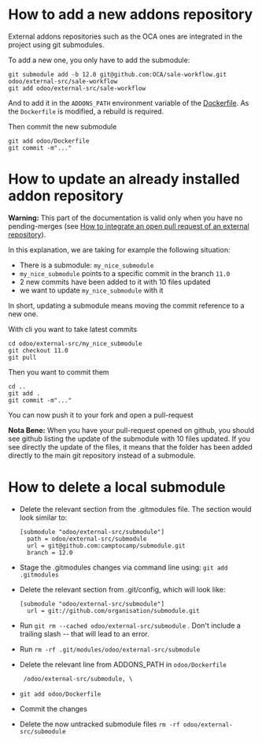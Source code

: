 <!--
This file has been generated with 'invoke project.sync'.
Do not modify. Any manual change will be lost.
Please propose your modification on
https://github.com/camptocamp/odoo-template instead.
-->
# How to add a new addons repository

External addons repositories such as the OCA ones are integrated in
the project using git submodules.

To add a new one, you only have to add the submodule:

```
git submodule add -b 12.0 git@github.com:OCA/sale-workflow.git odoo/external-src/sale-workflow
git add odoo/external-src/sale-workflow
```

And to add it in the `ADDONS_PATH` environment variable of the
[Dockerfile](../odoo/Dockerfile). As the `Dockerfile` is modified, a rebuild is
required.

Then commit the new submodule

```
git add odoo/Dockerfile
git commit -m"..."
```

# How to update an already installed addon repository

**Warning:** This part of the documentation is valid only when you have no pending-merges
(see [How to integrate an open pull request of an external repository](./how-to-integrate-pull-request.md)).

In this explanation, we are taking for example the following situation:
- There is a submodule: `my_nice_submodule`
- `my_nice_submodule` points to a specific commit in the branch `11.0`
- 2 new commits have been added to it with 10 files updated
- we want to update `my_nice_submodule` with it

In short, updating a submodule means moving the commit reference to a new one.

With cli you want to take latest commits
```
cd odoo/external-src/my_nice_submodule
git checkout 11.0
git pull
```
Then you want to commit them
```
cd ..
git add .
git commit -m"..."
```

You can now push it to your fork and open a pull-request

**Nota Bene:**
When you have your pull-request opened on github, you should see github listing the update
of the submodule with 10 files updated. If you see directly the update of the files, it means
that the folder has been added directly to the main git repository instead of a submodule.

# How to delete a local submodule

* Delete the relevant section from the .gitmodules file.  The section would look similar to:

  ```
  [submodule "odoo/external-src/submodule"]
  	path = odoo/external-src/submodule
  	url = git@github.com:camptocamp/submodule.git
  	branch = 12.0
  ```

* Stage the .gitmodules changes via command line using: `git add .gitmodules`

* Delete the relevant section from .git/config, which will look like:

  ```
  [submodule "odoo/external-src/submodule"]
	url = git://github.com/organisation/submodule.git
  ```

* Run `git rm --cached odoo/external-src/submodule` .  Don't include a trailing slash -- that will lead to an error.

* Run `rm -rf .git/modules/odoo/external-src/submodule`

* Delete the relevant line from ADDONS_PATH in `odoo/Dockerfile`

  ```
   /odoo/external-src/submodule, \
  ```

* `git add odoo/Dockerfile`

* Commit the changes

* Delete the now untracked submodule files `rm -rf odoo/external-src/submodule`
